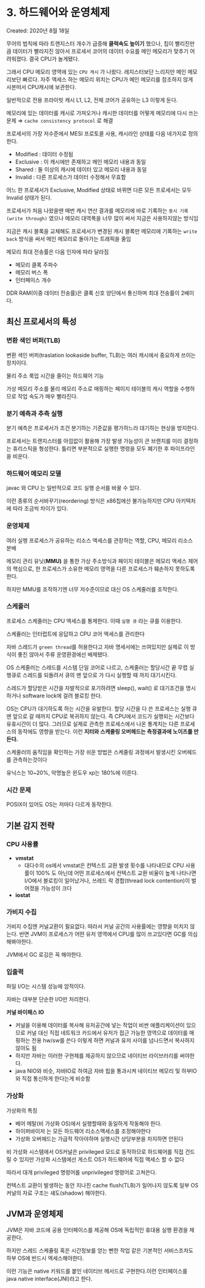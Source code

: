 # 3. 하드웨어와 운영체제

Created: 2020년 8월 18일

무어의 법칙에 따라 트랜지스터 개수가 급증해 **클럭속도 높이기** 했으나, 칩이 빨리진만큼 데이터가 빨라지진 않아서 프로세서 코어의 데이터 수요를 메인 메모리가 맞추기 어려워졌다. 결국 CPU가 놀게됐다.

그래서 CPU 메모리 영역에 있는 `CPU 캐시` 가 나왔다. 레지스터보단 느리지만 메인 메모리보단 빠르다. 
자주 액세스 하는 메모리 위치는 CPU가 메인 메모리를 참조하지 않게 사본떠서 CPU캐시에 보관한다.

일반적으로 전용 프라이빗 캐시 L1, L2, 전체 코어가 공유하는 L3 이렇게 둔다.

메모리에 있는 데이터를 캐시로 가져오거나 캐시한 데이터를 어떻게 메모리에 다시 쓰는 문제 ⇒ `cache consistency protocol` 로 해결

프로세서의 가장 저수준에서 MESI 프로토콜 사용, 캐시라인 상태를 다음  네가지로 정의한다.

- Modified : 데이터 수정됨
- Exclusive : 이 캐시에만 존재하고 메인 메모리 내용과 동일
- Shared : 둘 이상의 캐시에 데이터 있고 메모리 내용과 동일
- Invalid : 다른 프로세스가 데이터 수정해서 무효함

어느 한 프로세서가 Exclusive, Modified 상태로 바뀌면 다른 모든 프로세서는 모두 Invalid 상태가 된다.

프로세서가 처음 나왔을땐 매번 캐시 연산 결과를 메모리에 바로 기록하는 `동시 기록(write through)` 였으나 메모리 대역폭을 너무 많이 써서 지금은 사용하지않는 방식임

지금은 캐시 블록을 교체해도 프로세서가 변경된 캐시 블록만 메모리에 기록하는 `write back` 방식을 써서 메인 메모리로 돌아가는 트래픽을 줄임

메모리 최대 전송률은 다음 인자에 따라 달라짐

- 메모리 클록 주파수
- 메모리 버스 폭
- 인터페이스 개수

DDR RAM(이중 데이터 전송률)은 클록 신호 양단에서 통신하며 최대 전송률이 2배이다.

## 최신 프로세서의 특성

### 변환 색인 버퍼(TLB)

변환 색인 버퍼(traslation lookaside buffer, TLB)는 여러 캐시에서 중요하게 쓰이는 장치이다.

물리 주소 룩업 시간을 줄이는 하드웨어 기능

가상 메모리 주소를 물리 메모리 주소로 매핑하는 페이지 테이블의 캐시 역할을 수행하므로 작업 속도가 매우 빨라진다.

### 분기 예측과 추측 실행

분기 예측은 프로세서가 조건 분기하는 기준값을 평가하느라 대기하는 현상을 방지한다.

프로세서는 트랜지스터를 아낌없이 활용해 가장 발생 가능성이 큰 브랜치를 미리 결정하는 휴리스틱을 형성한다. 틀리면 부분적으로 실행한 명령을 모두 폐기한 후 파이프라인을 비운다.

### 하드웨어 메모리 모델

javac 와 CPU 는 일반적으로 코드 실행 순서를 바꿀 수 있다. 

이런 종류의 순서바꾸기(reordering) 방식은 x86칩에선 불가능하지만 CPU 아키텍처에 따라 조금씩 차이가 있다.

### 운영체제

여러 실행 프로세스가 공유하는 리소스 액세스를 관장하는 역할, CPU, 메모리 리소스 분배

메모리 관리 유닛(**MMU)** 을 통한 가상 주소방식과 페이지 테이블은 메모리 액세스 제어의 핵심으로, 한 프로세스가 소유한 메모리 영역을 다른 프로세스가 훼손하지 못하도록 한다.

하지만 MMU를 조작하기엔 너무 저수준이므로 대신 OS 스케줄러를 조작한다.

### 스케줄러

프로세스 스케줄러는 CPU 엑세스를 통제한다. 이때 `실행 큐` 라는 큐를 이용한다.

스케쥴러는 인터럽트에 응답하고 CPU 코어 엑세스를 관리한다

자바 스레드가 `green thread`를 허용한다고 자바 명세서에는 쓰여있지만 실제로 이 방식이 좋진 않아서 주류 운영환경에선 배제됐다.

OS 스케줄러는 스레드를 시스템 단일 코어로 나르고, 스케줄러는 할당시간 끝 무렵 실행큐로 스레드를 되돌려서 큐의 맨 앞으로  가 다시 실행할 때 까지 대기시킨다.

스레드가 할당받은 시간을 자발적으로 포기하려면 sleep(), wait() 로 대기조건을 명시하거나 software lock에 걸려 블로킹 한다.

OS는 CPU가 대기하도록 하는 시간을 유발한다. 할당 시간을 다 쓴 프로세스는 실행 큐 맨 앞으로 갈 때까지 CPU로 복귀하지 않는다. 즉 CPU에서 코드가 실행되는 시간보다 유휴시간이 더 많다. 그러므로 실제로 관측한 프로세스에서 나온 통계치는 다른 프로세스의 동작에도 영향을 받는다. 이런 **지터와 스케줄링 오버헤드는 측정결과에 노이즈를 만든다.**

스케줄러의 움직임을 확인하는 가장 쉬운 방법은 스케줄링 과정에서 발생시킨 오버헤드를 관측하는것이다

유닉스는 10~20%, 악명높은 윈도우 xp는 180%에 이른다.

### 시간 문제

POSIX이 있어도 OS는 저마다 다르게 동작한다.

## 기본 감지 전략

### CPU 사용률

- **vmstat**
    - 대다수의 os에서 vmstat은 컨텍스트 교환 발생 횟수를 나타내므로 CPU 사용률이 100% 도 아닌데 어떤 프로세스에서 컨텍스트 교환 비율이 높게 나타나면 I/O에서 블로킹이 일어났거나, 쓰레드 락 경합(thread lock contention)이 벌어졌을 가능성이 크다
- **iostat**

### 가비지 수집

가비지 수집엔 커널교환이 필요없다. 따라서 커널 공간의 사용률에는 영향을 미치지 않는다. 반면 JVM이 프로세스가 어떤 유저 영역에서 CPU를 많이 쓰고있다면 GC를 의심해봐야한다.

JVM에서 GC 로깅은 꼭 해야한다.

### 입출력

파일 I/O는 시스템 성능에 암적이다.

자바는 대부분 단순한 I/O만 처리한다.

**커널 바이패스 IO**

- 커널을 이용해 데이터를 복사해 유저공간에 넣는 작업이 비싼 애플리케이션이 있으므로 커널 대신 직접 네트워크 카드에서 유저가 접근 가능한 영역으로 데이터를 매핑하는 전용 hw/sw를 쓴다 이렇게 하면 커널과 유저 사이를 넘나드면서 복사하지 않아도 됨
- 하지만 자바는 이러한 구현체를 제공하지 않으므로 네이티브 라이브러리를 써야한다.
- java NIO와 비슷, 자바IO로 하여금 자바 힙을 통과시켜 네이티브 메모리 및 하부IO와 직접 통신하게 한다는게 비슷함

### 가상화

가상화의 특징

- 베어 메탈(비 가상화 OS)에서 실행할때와 동일하게 작동해야 한다.
- 하이퍼바이저 는 모든 하드웨어 리소스액세스를 조정해야한다
- 가상화 오버헤드는 가급적 작아야하며 실행시간 상당부분을 차지하면 안된다

비 가상화 시스템에서 OS커널은 privileged 모드로 동작하므로 하드웨어를 직접 건드릴 수 있지만 가상화 시스템에선 게스트 OS가 하드웨어에 직접 액세스 할 수 없다

따라서 대개 privileged 명령어를 unprivileged 명령어로 고쳐쓴다.

컨텍스트 교환이 발생하는 동안 지나친 cache flush(TLB)가 일어나지 않도록 일부 OS커널의 자료 구조는 섀도(shadow) 해야한다.

## JVM과 운영체제

JVM은 자바 코드에 공용 인터페이스를 제공해 OS에 독립적인 휴대용 실행 환경을 제공한다.

하지만 스레드 스케쥴링 혹은 시간정보를 얻는 뻔한 작업 같은 기본적인 서비스조차도 하부 OS에 반드시 엑세스해야한다.

이런 기능은 native 키워드를 붙인 네이티브 메서드로 구현한다.이런 인터페이스를 java native interface(JNI)라고 한다.